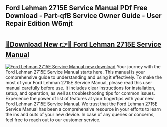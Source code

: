 ## Ford Lehman 2715E Service Manual PDf Free Download - Part-qfB Service Owner Guide - User Repair Edition W6mjt

# <h2><a href="http://bc25246.oget.top/?id=Ford+Lehman+2715E+Service+Manual">🔗Download New 👉🔴 Ford Lehman 2715E Service Manual</a></h2>

[![Ford Lehman 2715E Service Manual new download](https://i.imgur.com/5g1atiW.png)](http://bc25246.oget.top/?id=Ford+Lehman+2715E+Service+Manual)
Your journey with the Ford Lehman 2715E Service Manual starts here. This manual is your comprehensive guide to understanding and using it effectively. To make the most of your Ford Lehman 2715E Service Manual, please read this user manual carefully before use. It includes clear instructions for installation, setup, and operation, as well as troubleshooting tips for common issues. Experience the power of list of features at your fingertips with your new Ford Lehman 2715E Service Manual. We trust that the Ford Lehman 2715E Service Manual has been a comprehensive resource in your efforts to learn the ins and outs of your new device. In case of any queries or concerns, feel free to reach out to our customer service.
